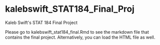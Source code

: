 # kalebswift_STAT184_Final_Proj
Kaleb Swift's STAT 184 Final Project

Please go to kalebswift_stat184_final.Rmd to see the markdown file that contains the final project. Alternatively, you can load the HTML file as well.
